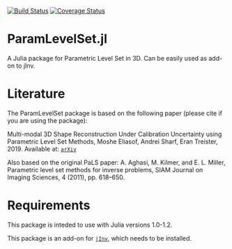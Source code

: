 [![Build Status](https://travis-ci.org/JuliaInv/ParamLevelSet.jl.svg?branch=master)](https://travis-ci.org/JuliaInv/ParamLevelSet.jl)
[![Coverage Status](https://coveralls.io/repos/github/JuliaInv/ParamLevelSet.jl/badge.svg)](https://coveralls.io/github/JuliaInv/ParamLevelSet.jl)


# ParamLevelSet.jl
A Julia package for Parametric Level Set in 3D. Can be easily used as add-on to jInv.

# Literature
The ParamLevelSet package is based on the following paper (please cite if you are using the package):

Multi-modal 3D Shape Reconstruction Under Calibration Uncertainty using Parametric Level Set Methods, Moshe Eliasof, Andrei Sharf, Eran Treister, 2019. Available at: [`arXiv`](https://arxiv.org/abs/1904.10379)

Also based on the original PaLS paper:
A. Aghasi, M. Kilmer, and E. L. Miller, Parametric level set methods for inverse problems, SIAM Journal on Imaging Sciences, 4 (2011), pp. 618–650.

# Requirements

This package is inteded to use with Julia versions 1.0-1.2.

This package is an add-on for [`jInv`](https://github.com/JuliaInv/jInv.jl), which needs to be installed. 
